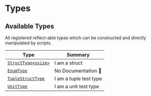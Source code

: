 # Types

## Available Types

All registered reflect\-able types which can be constructed and directly manipulated by scripts\.

| Type | Summary |
| --- | --- |
| [`StructType<usize>`](././types/structtypeusize.md) |  I am a struct |
| [`EnumType`](././types/enumtype.md) | No Documentation 🚧 |
| [`TupleStructType`](././types/tuplestructtype.md) |  I am a tuple test type |
| [`UnitType`](././types/unittype.md) |  I am a unit test type |

